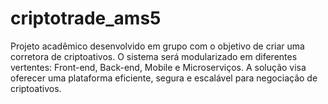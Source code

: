 # criptotrade_ams5
Projeto acadêmico desenvolvido em grupo com o objetivo de criar uma corretora de criptoativos. O sistema será modularizado em diferentes vertentes: Front-end, Back-end, Mobile e Microserviços. A solução visa oferecer uma plataforma eficiente, segura e escalável para negociação de criptoativos.
